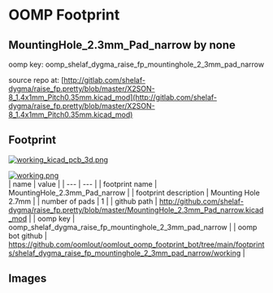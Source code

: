 # OOMP Footprint  
## MountingHole_2.3mm_Pad_narrow  by none  
  
oomp key: oomp_shelaf_dygma_raise_fp_mountinghole_2_3mm_pad_narrow  
  
source repo at: [http://gitlab.com/shelaf-dygma/raise_fp.pretty/blob/master/X2SON-8_1.4x1mm_Pitch0.35mm.kicad_mod](http://gitlab.com/shelaf-dygma/raise_fp.pretty/blob/master/X2SON-8_1.4x1mm_Pitch0.35mm.kicad_mod)  
## Footprint  
  
[![working_kicad_pcb_3d.png](working_kicad_pcb_3d_600.png)](working_kicad_pcb_3d.png)  
  
[![working.png](working_600.png)](working.png)  
| name | value | 
| --- | --- | 
| footprint name | MountingHole_2.3mm_Pad_narrow | 
| footprint description | Mounting Hole 2.7mm | 
| number of pads | 1 | 
| github path | http://github.com/shelaf-dygma/raise_fp.pretty/blob/master/MountingHole_2.3mm_Pad_narrow.kicad_mod | 
| oomp key | oomp_shelaf_dygma_raise_fp_mountinghole_2_3mm_pad_narrow | 
| oomp bot github | https://github.com/oomlout/oomlout_oomp_footprint_bot/tree/main/footprints/shelaf_dygma_raise_fp_mountinghole_2_3mm_pad_narrow/working | 
## Images  
